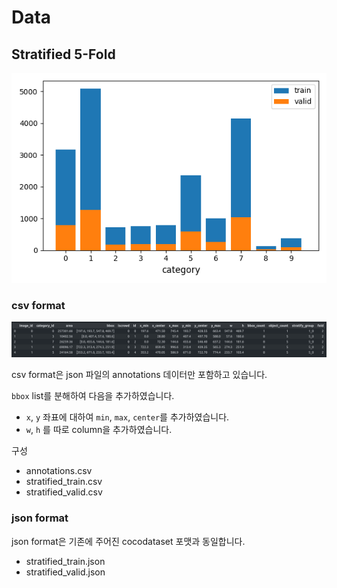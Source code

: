 # Data

## Stratified 5-Fold

<img src="/images/train_valid_distribution.png">

### csv format

<img src="/images/annotations_df_head.png">

csv format은 json 파일의 annotations 데이터만 포함하고 있습니다.

`bbox` list를 분해하여 다음을 추가하였습니다.

- `x`, `y` 좌표에 대하여 `min`, `max`, `center`를 추가하였습니다.
- `w`, `h` 를 따로 column을 추가하였습니다.

구성

- annotations.csv
- stratified_train.csv
- stratified_valid.csv

### json format
json format은 기존에 주어진 cocodataset 포맷과 동일합니다.

- stratified_train.json
- stratified_valid.json
